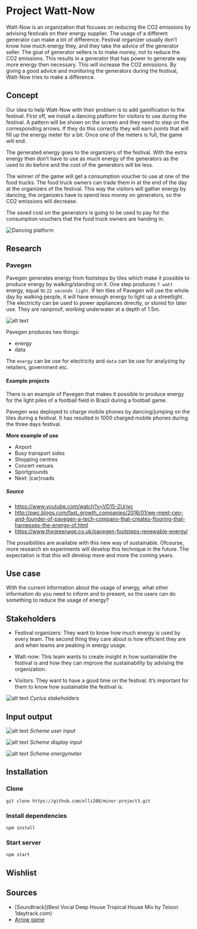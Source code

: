 # Project Watt-Now
Watt-Now is an organization that focuses on reducing the CO2 emissions by advising festivals on their energy supplier. The usage of a different generator can make a lot of difference. Festival organizer usually don't know how much energy they, and they take the advice of the generator seller. The goal of generator sellers is to make money, not to reduce the CO2 emissions. This results in a generator that has power to generate way more energy then necessary. This will increase the CO2 emissions. By giving a good advice and monitoring the generators during the festival, Watt-Now tries to make a difference.  

## Concept
Our idea to help Watt-Now with their problem is to add gamification to the festival. First off, we install a dancing platform for visitors to use during the festival. A pattern will be shown on the screen and they need to step on the corresponding arrows. If they do this correctly they will earn points that will fill up the energy meter for a bit. Once one of the meters is full, the game will end.   

The generated energy goes to the organizers of the festival. With the extra energy then don’t have to use as much energy of the generators as the used to do before and the cost of the generators will be less.  

The winner of the game will get a consumption voucher to use at one of the food trucks. The food truck owners can trade them in at the end of the day at the organizers of the festival. This way the visitors will gather energy by dancing, the organizers have to spend less money on generators, so the CO2 emissions will decrease.    

The saved cost on the generators is going to be used to pay for the consumption vouchers that the food truck owners are handing in.  

![Dancing platform](https://github.com/olli208/minor-project3/blob/master/images/dance-directions.gif "Dancing platform")

## Research

### Pavegen
Pavegen generates energy from footsteps by tiles which make it possible to produce energy by walking/standing on it. One step produces `7 watt` energy, equal to `22 seconds light`. If ten tiles of Pavegen will use the whole day by walking people, it will have enough energy to light up a streetlight. The electricity can be used to power appliances directly, or stored for later use. They are rainproof, working underwater at a depth of 1.5m.

![alt text](https://github.com/olli208/minor-project3/blob/master/docs/scheme-pavegen.png)

Pavegen produces two things:
- energy
- data

The `energy` can be use for electricity and `data` can be use for analyzing by retailers, government etc.

#### Example projects
There is an example of Pavegen that makes it possible to produce energy for the light piles of a football field in Brazil during a football game.

Pavegen was deployed to charge mobile phones by dancing/jumping on the tiles during a festival. It has resulted in 1000 charged mobile phones during the three days festival.

**More example of use**
- Airport
- Busy transport sides
- Shopping centres
- Concert venues
- Sportgrounds
- Next: (car)roads

##### Source
- https://www.youtube.com/watch?v=VD15-2Uriyc
- http://pwc.blogs.com/fast_growth_companies/2016/01/we-meet-ceo-and-founder-of-pavegen-a-tech-company-that-creates-flooring-that-harnesses-the-energy-of.html
- https://www.thegreenage.co.uk/pavegen-footsteps-renewable-energy/

The possibilities are available with this new way of sustainable. Ofcourse, more research en experiments will develop this technique in the future. The expectation is that this will develop more and more the coming years.

## Use case
With the current information about the usage of energy, what other information do you need to inform and to present, so the users can do something to reduce the usage of energy?  

## Stakeholders
* Festival organizers: They want to know how much energy is used by every team. The second thing they care about is how efficient they are and when teams are peaking in energy usage.

* Watt-now: This team wants to create insight in how sustainable the festival is and how they can improve the sustainability by advising the organization.

* Visitors: They want to have a good time on the festival. It’s important for them to know how sustainable the festival is.

![alt text](https://github.com/olli208/minor-project3/blob/master/docs/cyclus.png)
*Cyclus stakeholders*

## Input output
![alt text](https://github.com/olli208/minor-project3/blob/master/docs/scheme-userinput.png)
*Scheme user input*

![alt text](https://github.com/olli208/minor-project3/blob/master/docs/scheme-displaytask.png)
*Scheme display input*

![alt text](https://github.com/olli208/minor-project3/blob/master/docs/scheme-energymeter.png)
*Scheme energymeter*

## Installation

### Clone
```
git clone https://github.com/olli208/minor-project3.git
```

### Install dependencies
```
npm install
```

### Start server
```
npm start
```

## Wishlist

## Sources
- [Soundtrack](Best Vocal Deep House  Tropical House Mix by Teison  1daytrack.com)
- [Arrow game](https://github.com/derekahn/jsRevolution/blob/master/jsRev.js)
